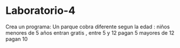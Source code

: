 # Laboratorio-4
Crea un programa: Un parque cobra diferente segun la edad : niños menores de 5 años entran gratis , entre 5 y 12 pagan 5 mayores de 12 pagan 10
